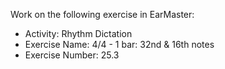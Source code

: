 Work on the following exercise in EarMaster:
- Activity: Rhythm Dictation
- Exercise Name: 4/4 - 1 bar: 32nd & 16th notes
- Exercise Number: 25.3
